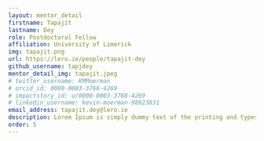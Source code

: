 ```yaml
---
layout: mentor_detail
firstname: Tapajit
lastname: Dey
role: Postdoctoral Fellow
affiliation: University of Limerick
img: tapajit.png
url: https://lero.ie/people/tapajit-dey
github_username: tapjdey
mentor_detail_img: tapajit.jpeg
# twitter_username: KMMoerman
# orcid_id: 0000-0003-3768-4269
# impactstory_id: u/0000-0003-3768-4269
# linkedin_username: kevin-moerman-98923831
email_address: tapajit.dey@lero.ie
description: Lorem Ipsum is simply dummy text of the printing and typesetting industry. Lorem Ipsum has been the industry's standard dummy text ever since the 1500s, when an unknown printer took a galley of type and scrambled it to make a type specimen book. It has survived not only five centuries, but also the leap into electronic typesetting, remaining essentially unchanged.
order: 5
---
```

